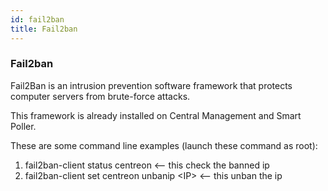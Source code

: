 ```yaml
---
id: fail2ban
title: Fail2ban
---
```


### Fail2ban

Fail2Ban is an intrusion prevention software framework that protects computer servers from brute-force attacks.

This framework is already installed on Central Management and Smart Poller.

These are some command line examples (launch these command as root):

1. fail2ban-client status centreon  \<-- this check the banned ip
2. fail2ban-client set centreon unbanip \<IP\> \<-- this unban the ip
